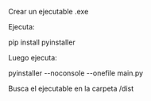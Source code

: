 Crear un ejecutable .exe

Ejecuta:

pip install pyinstaller

Luego ejecuta:

pyinstaller --noconsole --onefile main.py

Busca el ejecutable en la carpeta /dist
